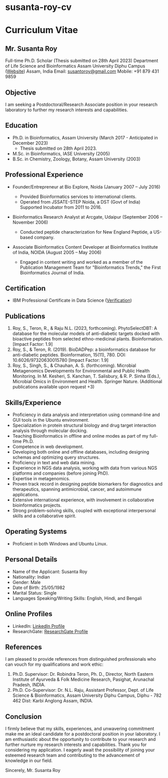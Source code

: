 # susanta-roy-cv
# Curriculum Vitae
## Mr. Susanta Roy
Full-time Ph.D. Scholar (Thesis submitted on 28th April 2023)
Department of Life Science and Bioinformatics
Assam University Diphu Campus ([Website](http://www.aus.ac.in/))
Assam, India
Email: susantoroy@gmail.com
Mobile: +91 879 431 9859

## Objective
I am seeking a Postdoctoral/Research Associate position in your research laboratory to further my research interests and capabilities.

## Education
- Ph.D. in Bioinformatics, Assam University (March 2017 - Anticipated in December 2023)
  - Thesis submitted on 28th April 2023.
- M.Sc. in Bioinformatics, IASE University (2005)
- B.Sc. in Chemistry, Zoology, Botany, Assam University (2003)

## Professional Experience
- Founder/Entrepreneur at Bio Explore, Noida (January 2007 – July 2016)
  - Provided Bioinformatics services to international clients.
  - Operated from JSSATE-STEP Noida, a DST (Govt of India) Supported Incubator from 2011 to 2016.

- Bioinformatics Research Analyst at Arcgate, Udaipur (September 2006 – November 2006)
  - Conducted peptide characterization for New England Peptide, a US-based company.

- Associate Bioinformatics Content Developer at Bioinformatics Institute of India, NOIDA (August 2005 – May 2006)
  - Engaged in content writing and worked as a member of the Publication Management Team for "Bioinformatics Trends," the First Bioinformatics Journal of India.

## Certification
- IBM Professional Certificate in Data Science ([Verification](https://www.ibm.com/badges/profiles/83a21b40-881c-470d-8e58-16d06ae53f0d))

## Publications
1. Roy, S., Teron, R., & Raju N.L. (2023, forthcoming). PhytoSelectDBT: A database for the molecular models of anti-diabetic targets docked with bioactive peptides from selected ethno-medicinal plants. Bioinformation. [Impact Factor: 1.9]
2. Roy, S., & Teron, R. (2019). BioDADPep: a bioinformatics database for anti-diabetic peptides. Bioinformation, 15(11), 780. DOI: 10.6026/97320630015780 [Impact Factor: 1.9]
3. Roy, S., Singh, S., & Chauhan, A. S. (forthcoming). Microbial Metagenomics Developments for Environmental and Public Health Monitoring. In M. Kesheri, S. Kanchan, T. Salisbury, & R. P. Sinha (Eds.), Microbial Omics in Environment and Health. Springer Nature.
(Additional publications available upon request +3)

## Skills/Experience
- Proficiency in data analysis and interpretation using command-line and GUI tools in the Ubuntu environment.
- Specialization in protein structural biology and drug target interaction analysis through molecular docking.
- Teaching Bioinformatics in offline and online modes as part of my full-time Ph.D.
- Competence in web development.
- Developing both online and offline databases, including designing schemas and optimizing query structures.
- Proficiency in text and web data mining.
- Experience in NGS data analysis, working with data from various NGS platforms and companies (before joining PhD).
- Expertise in metagenomics.
- Proven track record in designing peptide biomarkers for diagnostics and therapeutics, spanning antimicrobial, cancer, and autoimmune applications.
- Extensive international experience, with involvement in collaborative bioinformatics projects.
- Strong problem-solving skills, coupled with exceptional interpersonal skills and a collaborative spirit.

## Operating Systems
- Proficient in both Windows and Ubuntu Linux.

## Personal Details
- Name of the Applicant: Susanta Roy
- Nationality: Indian
- Gender: Male
- Date of Birth: 25/05/1982
- Marital Status: Single
- Languages Speaking/Writing Skills: English, Hindi, and Bengali

## Online Profiles
- LinkedIn: [LinkedIn Profile](https://www.linkedin.com/in/your-linkedin-profile)
- ResearchGate: [ResearchGate Profile](https://www.researchgate.net/profile/your-researchgate-profile)

## References
I am pleased to provide references from distinguished professionals who can vouch for my qualifications and work ethic:
1. Ph.D. Supervisor: Dr. Robindra Teron, Ph. D., Director, North Eastern Institute of Ayurveda & Folk Medicine Research, Pasighat, Arunachal Pradesh, INDIA.
2. Ph.D. Co-Supervisor: Dr. N.L. Raju, Assistant Professor, Dept. of Life Science & Bioinformatics, Assam University Diphu Campus, Diphu - 782 462 Dist: Karbi Anglong Assam, INDIA.

## Conclusion
I firmly believe that my skills, experiences, and unwavering commitment make me an ideal candidate for a postdoctoral position in your laboratory. I am enthusiastic about the opportunity to contribute to your research and further nurture my research interests and capabilities.
Thank you for considering my application. I eagerly await the possibility of joining your esteemed research team and contributing to the advancement of knowledge in our field.

Sincerely,
Mr. Susanta Roy
